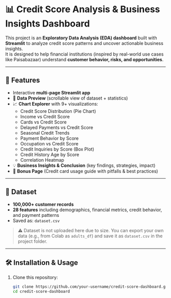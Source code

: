 # 📊 Credit Score Analysis & Business Insights Dashboard

This project is an **Exploratory Data Analysis (EDA) dashboard** built with **Streamlit** to analyze credit score patterns and uncover actionable business insights.  
It is designed to help financial institutions (inspired by real-world use cases like Paisabazaar) understand **customer behavior, risks, and opportunities**.

---

## 🚀 Features
- Interactive **multi-page Streamlit app**
- 📂 **Data Preview** (scrollable view of dataset + statistics)
- 📈 **Chart Explorer** with 9+ visualizations:
  - Credit Score Distribution (Pie Chart)
  - Income vs Credit Score
  - Cards vs Credit Score
  - Delayed Payments vs Credit Score
  - Seasonal Credit Trends
  - Payment Behavior by Score
  - Occupation vs Credit Score
  - Credit Inquiries by Score (Box Plot)
  - Credit History Age by Score
  - Correlation Heatmap
- 💡 **Business Insights & Conclusion** (key findings, strategies, impact)
- 🎁 **Bonus Page** (Credit card usage guide with pitfalls & best practices)

---

## 📂 Dataset
- **100,000+ customer records**  
- **28 features** including demographics, financial metrics, credit behavior, and payment patterns  
- Saved as: `dataset.csv`  

> ⚠️ Dataset is not uploaded here due to size. You can export your own data (e.g., from Colab as `adults_df`) and save it as `dataset.csv` in the project folder.

---

## 🛠️ Installation & Usage
1. Clone this repository:
   ```bash
   git clone https://github.com/your-username/credit-score-dashboard.git
   cd credit-score-dashboard
